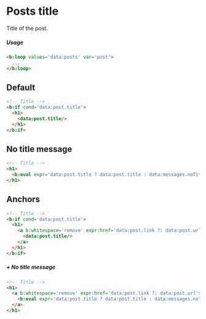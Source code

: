<!--
@@@title:Posts title@@@
@@@section:Snippets@@@
-->

# Posts title

Title of the post.

##### Usage

```html
<b:loop values='data:posts' var='post'>
  ...
</b:loop>
```


## Default

```html
<!-- Title -->
<b:if cond='data:post.title'>
  <h1>
    <data:post.title/>
  </h1>
</b:if>
```


## No title message

```html
<!-- Title -->
<h1>
  <b:eval expr='data:post.title ? data:post.title : data:messages.noTitle'/>
</h1>
```


## Anchors

```html
<!-- Title -->
<b:if cond='data:post.title'>
  <h1>
    <a b:whitespace='remove' expr:href='data:post.link ?: data:post.url'>
      <data:post.title/>
    </a>
  </h1>
</b:if>
```

##### + No title message

```html
<!-- Title -->
<h1>
  <a b:whitespace='remove' expr:href='data:post.link ?: data:post.url'>
    <b:eval expr='data:post.title ? data:post.title : data:messages.noTitle'/>
  </a>
</h1>
```
